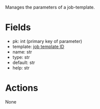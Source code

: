 Manages the parameters of a job-template.

# Fields

  * pk: int (primary key of parameter)
  * template: [job template ID](job_templates.md)
  * name: str
  * type: str
  * default: str
  * help: str 

# Actions

None
